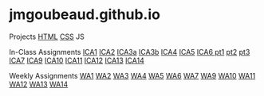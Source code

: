 # jmgoubeaud.github.io

Projects
    [HTML](https://jmgoubeaud.github.io/html-midterm/page5.html)
    [CSS](https://jmgoubeaud.github.io/index.html)
    JS

In-Class Assignments
    [ICA1](https://jmgoubeaud.github.io/ica/ICA1.pdf)
    [ICA2](https://jmgoubeaud.github.io/ica/ICA2.pdf)
    [ICA3a](https://jmgoubeaud.github.io/ica/ica3a.html)
    [ICA3b](https://jmgoubeaud.github.io/ica/ica3b.html)
    [ICA4](https://jmgoubeaud.github.io/ica/ica4.html)
    [ICA5](https://jmgoubeaud.github.io/ica/ica5/ica5.html)
    [ICA6 pt1](https://jmgoubeaud.github.io/ica/ica6/ica6-part1.html)
    [pt2](https://jmgoubeaud.github.io/ica/ica6/ica6-part2.html)
    [pt3](https://jmgoubeaud.github.io/ica/ica6/ica6-part3.html)
    [ICA7](https://jmgoubeaud.github.io/ica/ica7.html)
    [ICA9](https://jmgoubeaud.github.io/ica/ica9.html)
    [ICA10](https://jmgoubeaud.github.io/ica/ica10/ica10.html)
    [ICA11](https://jmgoubeaud.github.io/ica/ica11/ica11.html)
    [ICA12](https://jmgoubeaud.github.io/ica/ica12/ica12.html)
    [ICA13](https://jmgoubeaud.github.io/ica/ica13/ica13.html)
    [ICA14](https://api.mapbox.com/styles/v1/jugo5950/clgwgi21i003y01r82xus7s20.html?title=view&access_token=pk.eyJ1IjoianVnbzU5NTAiLCJhIjoiY2xnbWg0NHVrMDBrZTNycGx3OWhmdjQ0aSJ9.GColDlqnd-iDYrSn4QsMgA&zoomwheel=true&fresh=true#4.92/54.05/-3.44)

Weekly Assignments
    [WA1](https://jmgoubeaud.github.io/wa/wa1.html)
    [WA2](https://jmgoubeaud.github.io/wa/wa2.html)
    [WA3](https://jmgoubeaud.github.io/wa/wa3.html)
    [WA4](https://jmgoubeaud.github.io/wa/wa4.html)
    [WA5](https://jmgoubeaud.github.io/wa/wa5.html)
    [WA6](https://jmgoubeaud.github.io/wa/wa6/index.html)
    [WA7](https://jmgoubeaud.github.io/wa/week7.html)
    [WA9](https://jmgoubeaud.github.io/wa/wa9.html)
    [WA10](https://jmgoubeaud.github.io/wa/wa10/wa10.html)
    [WA11](https://jmgoubeaud.github.io/wa/wa11/wa11.html)
    [WA12](https://jmgoubeaud.github.io/wa/wa12/wa12.html)
    [WA13](https://jmgoubeaud.github.io/wa/wa13/wa13.1/wa13.html)
    [WA14](http://jmgoubeaud.github.io/wa/wa14.html)
